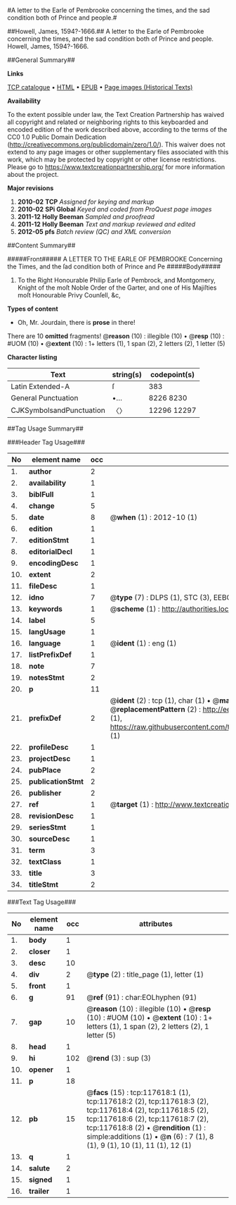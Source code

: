 #A letter to the Earle of Pembrooke concerning the times, and the sad condition both of Prince and people.#

##Howell, James, 1594?-1666.##
A letter to the Earle of Pembrooke concerning the times, and the sad condition both of Prince and people.
Howell, James, 1594?-1666.

##General Summary##

**Links**

[TCP catalogue](http://www.ota.ox.ac.uk/tcp/)  • 
[HTML](http://tei.it.ox.ac.uk/tcp/Texts-HTML/free/A86/A86627.html)  • 
[EPUB](http://tei.it.ox.ac.uk/tcp/Texts-EPUB/free/A86/A86627.epub) • 
[Page images (Historical Texts)](https://historicaltexts.jisc.ac.uk/eebo-99865378e)

**Availability**

To the extent possible under law, the Text Creation Partnership has waived all copyright and related or neighboring rights to this keyboarded and encoded edition of the work described above, according to the terms of the CC0 1.0 Public Domain Dedication (http://creativecommons.org/publicdomain/zero/1.0/). This waiver does not extend to any page images or other supplementary files associated with this work, which may be protected by copyright or other license restrictions. Please go to https://www.textcreationpartnership.org/ for more information about the project.

**Major revisions**

1. __2010-02__ __TCP__ *Assigned for keying and markup*
1. __2010-02__ __SPi Global__ *Keyed and coded from ProQuest page images*
1. __2011-12__ __Holly Beeman__ *Sampled and proofread*
1. __2011-12__ __Holly Beeman__ *Text and markup reviewed and edited*
1. __2012-05__ __pfs__ *Batch review (QC) and XML conversion*

##Content Summary##

#####Front#####
A LETTER TO THE EARLE OF PEMBROOKE Concerning the Times, and the ſad condition both of Prince and Pe
#####Body#####

1. To the Right Honourable Philip Earle of Pembrock, and Montgomery, Knight of the moſt Noble Order of the Garter, and one of His Majiſties moſt Honourable Privy Counſell, &c,

**Types of content**

  * Oh, Mr. Jourdain, there is **prose** in there!

There are 10 **omitted** fragments! 
 @__reason__ (10) : illegible (10)  •  @__resp__ (10) : #UOM (10)  •  @__extent__ (10) : 1+ letters (1), 1 span (2), 2 letters (2), 1 letter (5)

**Character listing**


|Text|string(s)|codepoint(s)|
|---|---|---|
|Latin Extended-A|ſ|383|
|General Punctuation|•…|8226 8230|
|CJKSymbolsandPunctuation|〈〉|12296 12297|

##Tag Usage Summary##

###Header Tag Usage###

|No|element name|occ|attributes|
|---|---|---|---|
|1.|__author__|2||
|2.|__availability__|1||
|3.|__biblFull__|1||
|4.|__change__|5||
|5.|__date__|8| @__when__ (1) : 2012-10 (1)|
|6.|__edition__|1||
|7.|__editionStmt__|1||
|8.|__editorialDecl__|1||
|9.|__encodingDesc__|1||
|10.|__extent__|2||
|11.|__fileDesc__|1||
|12.|__idno__|7| @__type__ (7) : DLPS (1), STC (3), EEBO-CITATION (1), PROQUEST (1), VID (1)|
|13.|__keywords__|1| @__scheme__ (1) : http://authorities.loc.gov/ (1)|
|14.|__label__|5||
|15.|__langUsage__|1||
|16.|__language__|1| @__ident__ (1) : eng (1)|
|17.|__listPrefixDef__|1||
|18.|__note__|7||
|19.|__notesStmt__|2||
|20.|__p__|11||
|21.|__prefixDef__|2| @__ident__ (2) : tcp (1), char (1)  •  @__matchPattern__ (2) : ([0-9\-]+):([0-9IVX]+) (1), (.+) (1)  •  @__replacementPattern__ (2) : http://eebo.chadwyck.com/downloadtiff?vid=$1&page=$2 (1), https://raw.githubusercontent.com/textcreationpartnership/Texts/master/tcpchars.xml#$1 (1)|
|22.|__profileDesc__|1||
|23.|__projectDesc__|1||
|24.|__pubPlace__|2||
|25.|__publicationStmt__|2||
|26.|__publisher__|2||
|27.|__ref__|1| @__target__ (1) : http://www.textcreationpartnership.org/docs/. (1)|
|28.|__revisionDesc__|1||
|29.|__seriesStmt__|1||
|30.|__sourceDesc__|1||
|31.|__term__|3||
|32.|__textClass__|1||
|33.|__title__|3||
|34.|__titleStmt__|2||


###Text Tag Usage###

|No|element name|occ|attributes|
|---|---|---|---|
|1.|__body__|1||
|2.|__closer__|1||
|3.|__desc__|10||
|4.|__div__|2| @__type__ (2) : title_page (1), letter (1)|
|5.|__front__|1||
|6.|__g__|91| @__ref__ (91) : char:EOLhyphen (91)|
|7.|__gap__|10| @__reason__ (10) : illegible (10)  •  @__resp__ (10) : #UOM (10)  •  @__extent__ (10) : 1+ letters (1), 1 span (2), 2 letters (2), 1 letter (5)|
|8.|__head__|1||
|9.|__hi__|102| @__rend__ (3) : sup (3)|
|10.|__opener__|1||
|11.|__p__|18||
|12.|__pb__|15| @__facs__ (15) : tcp:117618:1 (1), tcp:117618:2 (2), tcp:117618:3 (2), tcp:117618:4 (2), tcp:117618:5 (2), tcp:117618:6 (2), tcp:117618:7 (2), tcp:117618:8 (2)  •  @__rendition__ (1) : simple:additions (1)  •  @__n__ (6) : 7 (1), 8 (1), 9 (1), 10 (1), 11 (1), 12 (1)|
|13.|__q__|1||
|14.|__salute__|2||
|15.|__signed__|1||
|16.|__trailer__|1||
